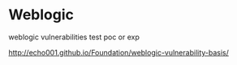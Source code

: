 # Weblogic
weblogic vulnerabilities test poc or exp

http://echo001.github.io/Foundation/weblogic-vulnerability-basis/
